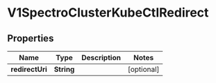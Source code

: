 # V1SpectroClusterKubeCtlRedirect

## Properties
Name | Type | Description | Notes
------------ | ------------- | ------------- | -------------
**redirectUri** | **String** |  |  [optional]
